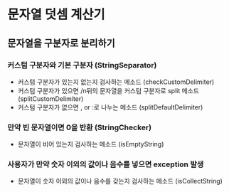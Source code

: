 # 문자열 덧셈 계산기
## 문자열을 구분자로 분리하기
### 커스텀 구분자와 기본 구분자 (StringSeparator)
* 커스텀 구분자가 있는지 없는지 검사하는 메소드 (checkCustomDelimiter)
* 커스텀 구분자가 있으면 /n뒤의 문자열을 커스텀 구분자로 split 메소드 (splitCustomDelimiter)
* 커스텀 구분자가 없으면 , or :로 나누는 메소드 (splitDefaultDelimiter)
### 만약 빈 문자열이면 0을 반환 (StringChecker)
* 문자열이 비어 있는지 검사하는 메소드 (isEmptyString) 
### 사용자가 만약 숫자 이외의 값이나 음수를 넣으면 exception 발생
* 문자열이 숫자 이외의 값이나 음수를 갖는지 검사하는 메소드 (isCollectString)